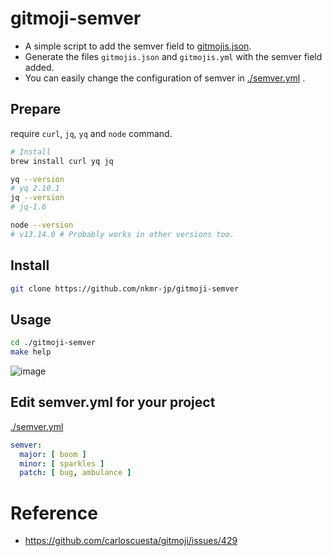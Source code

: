 # gitmoji-semver

- A simple script to add the semver field to [gitmojis.json](https://github.com/carloscuesta/gitmoji/blob/master/src/data/gitmojis.json).
- Generate the files `gitmojis.json` and `gitmojis.yml` with the semver field added.
- You can easily change the configuration of semver in [./semver.yml](./semver.yml) .

## Prepare
require `curl`, `jq`, `yq` and `node` command.

```sh
# Install
brew install curl yq jq

yq --version
# yq 2.10.1
jq --version
# jq-1.6

node --version
# v13.14.0 # Probably works in other versions too. 
```

## Install

```sh
git clone https://github.com/nkmr-jp/gitmoji-semver 
```

## Usage
```sh
cd ./gitmoji-semver
make help
```
![image](https://user-images.githubusercontent.com/8490118/97711943-179cc780-1b01-11eb-935f-951956cfb18c.png)

## Edit semver.yml for your project

[./semver.yml](./semver.yml)

```yml
semver:
  major: [ boom ]
  minor: [ sparkles ]
  patch: [ bug, ambulance ]
```


# Reference
- https://github.com/carloscuesta/gitmoji/issues/429
